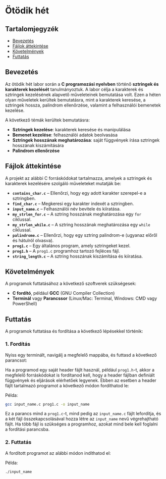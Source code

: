 # Ötödik hét

## Tartalomjegyzék
- [Bevezetés](#bevezetés)
- [Fájlok áttekintése](#fájlok-áttekintése)
- [Követelmények](#követelmények)
- [Futtatás](#futtatás)

## Bevezetés
Az ötödik hét labor során a **C programozási nyelvben** történő **sztringek és karakterek kezelését** tanulmányoztuk. A labor célja a karakterek és sztringek kezelésének alapvető műveleteinek bemutatása volt. Ezen a héten olyan műveletek kerültek bemutatásra, mint a karakterek keresése, a sztringek hossza, palindrom ellenőrzése, valamint a felhasználói bemenetek kezelése.

A következő témák kerültek bemutatásra:
- **Sztringek kezelése**: karakterek keresése és manipulálása
- **Bemenet kezelése**: felhasználói adatok beolvasása
- **Sztringek hosszának meghatározása**: saját függvények írása sztringek hosszának kiszámítására
- **Palindrom ellenőrzése**

## Fájlok áttekintése
A projekt az alábbi C forráskódokat tartalmazza, amelyek a sztringek és karakterek kezelésére szolgáló műveleteket mutatják be:

- **`contains_char.c`** – Ellenőrzi, hogy egy adott karakter szerepel-e a sztringben.
- **`find_char.c`** – Megkeresi egy karakter indexét a sztringben.
- **`input_name.c`** – Felhasználói név bevitele és kiíratása.
- **`my_strlen_for.c`** – A sztring hosszának meghatározása egy `for` ciklussal.
- **`my_strlen_while.c`** – A sztring hosszának meghatározása egy `while` ciklussal.
- **`palindrome.c`** – Ellenőrzi, hogy egy sztring palindrom-e (ugyanaz előről és hátulról olvasva).
- **`prog1.c`** – Egy általános program, amely sztringeket kezel.
- **`prog1.h`** – A `prog1.c` programhoz tartozó fejléces fájl.
- **`string_length.c`** – A sztring hosszának kiszámítása és kiíratása.

## Követelmények
A programok futtatásához a következő szoftverek szükségesek:
- **C fordító**, például **GCC** (GNU Compiler Collection)
- **Terminál** vagy **Parancssor** (Linux/Mac: Terminal, Windows: CMD vagy PowerShell)

## Futtatás
A programok futtatása és fordítása a következő lépésekkel történik:

### **1. Fordítás**
Nyiss egy terminált, navigálj a megfelelő mappába, és futtasd a következő parancsot:

Ha a programod egy saját header fájlt használ, például `prog1.h`-t, akkor a megfelelő forráskódokat is fordítanod kell, hogy a header fájlban definiált függvények és eljárások elérhetőek legyenek. Ebben az esetben a header fájlt tartalmazó programot a következő módon fordíthatod le:

Példa:
```bash
gcc input_name.c prog1.c -o input_name
```

Ez a parancs mind a `prog1.c`-t, mind pedig az `input_name.c` fájlt lefordítja, és a két fájl összekapcsolásával hozza létre az `input_name` nevű végrehajtható fájlt. Ha több fájl is szükséges a programhoz, azokat mind bele kell foglalni a fordítási parancsba.

### **2. Futtatás**

A fordított programot az alábbi módon indíthatod el:

Példa:
```bash
./input_name
```
